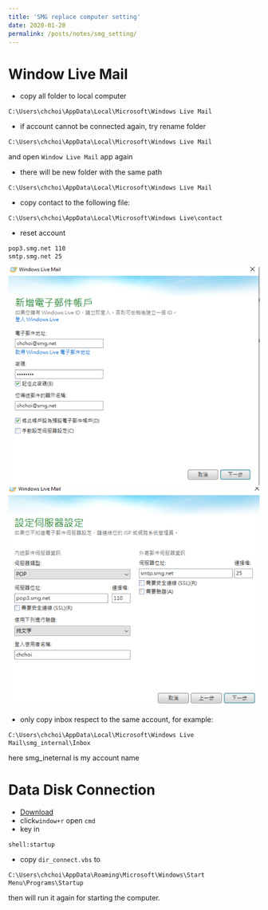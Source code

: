 ```yaml
---
title: 'SMG replace computer setting'
date: 2020-01-20
permalink: /posts/notes/smg_setting/
---
```




# Window Live Mail

* copy all folder to local computer
```
C:\Users\chchoi\AppData\Local\Microsoft\Windows Live Mail
```

* if account cannot be connected again, try rename folder
```
C:\Users\chchoi\AppData\Local\Microsoft\Windows Live Mail
```

and open ```Window Live Mail``` app again

* there will be new folder with the same path
```
C:\Users\chchoi\AppData\Local\Microsoft\Windows Live Mail
```

* copy contact to the following file:
```
C:\Users\chchoi\AppData\Local\Microsoft\Windows Live\contact
```

* reset account 
```
pop3.smg.net 110
smtp.smg.net 25
```
![](/images/window_live_mail_png/1.png)
![](/images/window_live_mail_png/2.png)

* only copy inbox respect to the same account, for example:
```
C:\Users\chchoi\AppData\Local\Microsoft\Windows Live Mail\smg_internal\Inbox
```
here smg_ineternal is my account name

# Data Disk Connection
* [Download](/files/smg_replace_computer/dir_connect.vbs)
* click```window+r``` open ```cmd```
* key in
```
shell:startup
```
* copy ```dir_connect.vbs``` to 
```
C:\Users\chchoi\AppData\Roaming\Microsoft\Windows\Start Menu\Programs\Startup
```
then will run it again for starting the computer.
